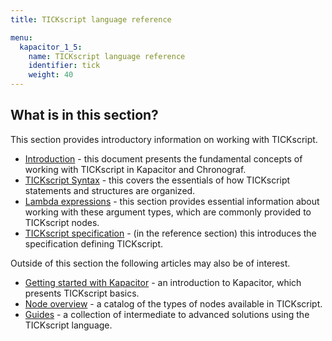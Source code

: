 ```yaml
---
title: TICKscript language reference

menu:
  kapacitor_1_5:
    name: TICKscript language reference
    identifier: tick
    weight: 40
---
```


## What is in this section?

This section provides introductory information on working with TICKscript.

   * [Introduction](/kapacitor/v1.5/tick/introduction/) - this document presents the fundamental concepts of working with TICKscript in Kapacitor and Chronograf.
   * [TICKscript Syntax](/kapacitor/v1.5/tick/syntax/) - this covers the essentials of how TICKscript statements and structures are organized.
   * [Lambda expressions](/kapacitor/v1.5/tick/expr/) - this section provides essential information about working with these argument types, which are commonly provided to TICKscript nodes.
   * [TICKscript specification](/kapacitor/v1.5/reference/spec/) - (in the reference section) this introduces the specification defining TICKscript.

Outside of this section the following articles may also be of interest.

   * [Getting started with Kapacitor](/kapacitor/v1.5/introduction/getting-started/) - an introduction to Kapacitor, which presents TICKscript basics.
   * [Node overview](/kapacitor/v1.5/nodes/) - a catalog of the types of nodes available in TICKscript.
   * [Guides](/kapacitor/v1.5/guides/) - a collection of intermediate to advanced solutions using the TICKscript language.

   <br/>
